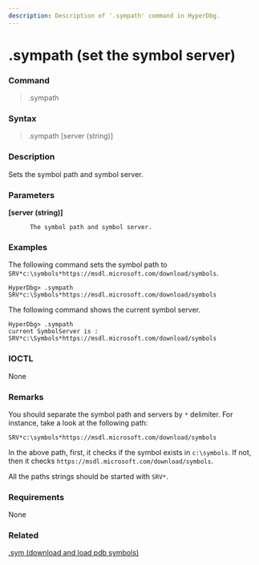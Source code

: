 ```yaml
---
description: Description of '.sympath' command in HyperDbg.
---
```


# .sympath \(set the symbol server\)

### Command

> .sympath

### Syntax

> .sympath \[server \(string\)\]

### Description

Sets the symbol path and symbol server.

### Parameters

**\[server \(string\)\]**

          The symbol path and symbol server.

### Examples

The following command sets the symbol path to  `SRV*c:\symbols*https://msdl.microsoft.com/download/symbols`.

```text
HyperDbg> .sympath SRV*c:\Symbols*https://msdl.microsoft.com/download/symbols
```

The following command shows the current symbol server.

```text
HyperDbg> .sympath
current SymbolServer is : SRV*c:\Symbols*https://msdl.microsoft.com/download/symbols
```

### IOCTL

None

### **Remarks**

You should separate the symbol path and servers by `*` delimiter. For instance, take a look at the following path:

 `SRV*c:\symbols*https://msdl.microsoft.com/download/symbols`

In the above path, first, it checks if the symbol exists in `c:\symbols`. If not, then it checks `https://msdl.microsoft.com/download/symbols`.

All the paths strings should be started with `SRV*`.

### Requirements

None

### Related

[.sym \(download and load pdb symbols\)](https://docs.hyperdbg.com/commands/meta-commands/.sym)

